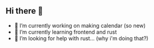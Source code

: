 ## Hi there 👋

- 🔭 I’m currently working on making calendar (so new)
- 🌱 I’m currently learning frontend and rust
- 🤔 I’m looking for help with rust... (why i'm doing that?)
<!--
**hayshin/hayshin** is a ✨ _special_ ✨ repository because its `README.md` (this file) appears on your GitHub profile.

Here are some ideas to get you started:

- 👯 I’m looking to collaborate on ...

- 💬 Ask me about ...
- 📫 How to reach me: ...
- 😄 Pronouns: ...
- ⚡ Fun fact: ...
-->
